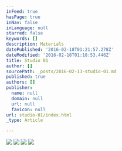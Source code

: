 ```yaml
---
inFeed: true
hasPage: true
inNav: false
inLanguage: null
starred: false
keywords: []
description: Materials
datePublished: '2016-02-18T01:21:57.278Z'
dateModified: '2016-02-18T01:18:53.446Z'
title: Studio 01
author: []
sourcePath: _posts/2016-02-13-studio-01.md
published: true
authors: []
publisher:
  name: null
  domain: null
  url: null
  favicon: null
url: studio-01/index.html
_type: Article

---
```

![](https://the-grid-user-content.s3-us-west-2.amazonaws.com/a01a8781-b1c1-4b1e-b13f-937affb50081.jpg)
![](https://the-grid-user-content.s3-us-west-2.amazonaws.com/92d0106c-8b0e-41d5-9220-8df61bd0876c.jpg)
![](https://the-grid-user-content.s3-us-west-2.amazonaws.com/1c5c5c58-7e7f-43b5-a797-f550e071f0b2.jpg)
![](https://the-grid-user-content.s3-us-west-2.amazonaws.com/7a4a2be7-de8b-4167-aced-ea1ce3ab417a.jpg)